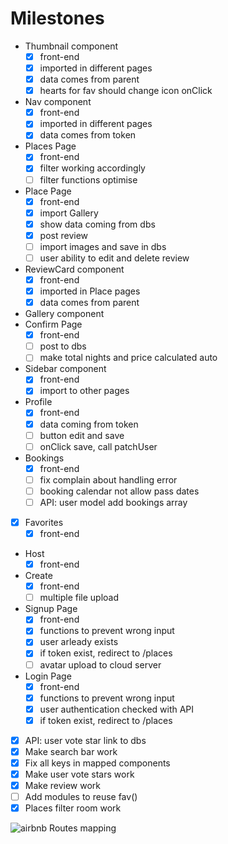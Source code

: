 # Milestones

- Thumbnail component
  - [x] front-end
  - [x] imported in different pages
  - [x] data comes from parent
  - [x] hearts for fav should change icon onClick
- Nav component
  - [x] front-end
  - [x] imported in different pages
  - [x] data comes from token
- Places Page
  - [x] front-end
  - [x] filter working accordingly
  - [ ] filter functions optimise
- Place Page
  - [x] front-end
  - [x] import Gallery
  - [x] show data coming from dbs
  - [x] post review
  - [ ] import images and save in dbs
  - [ ] user ability to edit and delete review
- ReviewCard component
  - [x] front-end
  - [x] imported in Place pages
  - [x] data comes from parent
- Gallery component
- Confirm Page
  - [x] front-end
  - [ ] post to dbs
  - [ ] make total nights and price calculated auto
- Sidebar component
  - [x] front-end
  - [x] import to other pages
- Profile
  - [x] front-end
  - [x] data coming from token
  - [ ] button edit and save
  - [ ] onClick save, call patchUser
- Bookings  
  - [x] front-end
  - [ ] fix complain about handling error
  - [ ] booking calendar not allow pass dates
  - [ ] API: user model add bookings array
- [x] Favorites
  - [x] front-end
- Host
  - [x] front-end
- Create
  - [x] front-end
  - [ ] multiple file upload
- Signup Page
  - [x] front-end
  - [x] functions to prevent wrong input
  - [x] user arleady exists
  - [x] if token exist, redirect to /places
  - [ ] avatar upload to cloud server
- Login Page
  - [x] front-end
  - [x] functions to prevent wrong input
  - [x] user authentication checked with API
  - [x] if token exist, redirect to /places

- [x] API: user vote star link to dbs
- [x] Make search bar work
- [x] Fix all keys in mapped components
- [x] Make user vote stars work
- [x] Make review work
- [ ] Add modules to reuse fav()
- [x] Places filter room work

![airbnb Routes mapping](https://raw.githubusercontent.com/tortugacoders/k-06-react/master/assets/airbnb.png?token=AIAFDZULJUOPQ6P6HNRLTPC5OXVGI)